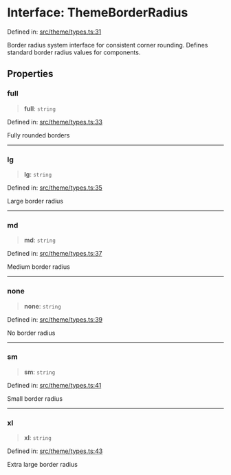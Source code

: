# Interface: ThemeBorderRadius

Defined in: [src/theme/types.ts:31](https://github.com/Nick2bad4u/Uptime-Watcher/blob/8a1973382d5fe14c52996ecda381894eb7ecd4a6/src/theme/types.ts#L31)

Border radius system interface for consistent corner rounding.
Defines standard border radius values for components.

## Properties

### full

> **full**: `string`

Defined in: [src/theme/types.ts:33](https://github.com/Nick2bad4u/Uptime-Watcher/blob/8a1973382d5fe14c52996ecda381894eb7ecd4a6/src/theme/types.ts#L33)

Fully rounded borders

***

### lg

> **lg**: `string`

Defined in: [src/theme/types.ts:35](https://github.com/Nick2bad4u/Uptime-Watcher/blob/8a1973382d5fe14c52996ecda381894eb7ecd4a6/src/theme/types.ts#L35)

Large border radius

***

### md

> **md**: `string`

Defined in: [src/theme/types.ts:37](https://github.com/Nick2bad4u/Uptime-Watcher/blob/8a1973382d5fe14c52996ecda381894eb7ecd4a6/src/theme/types.ts#L37)

Medium border radius

***

### none

> **none**: `string`

Defined in: [src/theme/types.ts:39](https://github.com/Nick2bad4u/Uptime-Watcher/blob/8a1973382d5fe14c52996ecda381894eb7ecd4a6/src/theme/types.ts#L39)

No border radius

***

### sm

> **sm**: `string`

Defined in: [src/theme/types.ts:41](https://github.com/Nick2bad4u/Uptime-Watcher/blob/8a1973382d5fe14c52996ecda381894eb7ecd4a6/src/theme/types.ts#L41)

Small border radius

***

### xl

> **xl**: `string`

Defined in: [src/theme/types.ts:43](https://github.com/Nick2bad4u/Uptime-Watcher/blob/8a1973382d5fe14c52996ecda381894eb7ecd4a6/src/theme/types.ts#L43)

Extra large border radius

